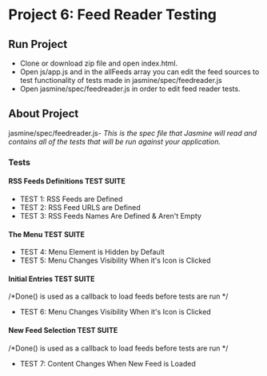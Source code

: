 # Project 6: Feed Reader Testing #


## Run Project ##
* Clone or download zip file and open index.html.
* Open js/app.js and in the allFeeds array you can edit the feed sources to test functionality of tests made in jasmine/spec/feedreader.js
* Open jasmine/spec/feedreader.js in order to edit feed reader tests.

## About Project ##

jasmine/spec/feedreader.js- *This is the spec file that Jasmine will read and contains
all of the tests that will be run against your application.*

### Tests ###

#### RSS Feeds Definitions TEST SUITE ####
* TEST 1: RSS Feeds are Defined
* TEST 2: RSS Feed URLS are Defined
* TEST 3: RSS Feeds Names Are Defined & Aren't Empty

#### The Menu TEST SUITE ####
* TEST 4: Menu Element is Hidden by Default
* TEST 5: Menu Changes Visibility When it's Icon is Clicked

#### Initial Entries TEST SUITE ####
/*Done() is used as a callback to load feeds before tests are run */
* TEST 6: Menu Changes Visibility When it's Icon is Clicked

#### New Feed Selection TEST SUITE ####
/*Done() is used as a callback to load feeds before tests are run */
* TEST 7: Content Changes When New Feed is Loaded
